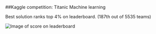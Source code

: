 ##Kaggle competition: Titanic Machine learning

Best solution ranks top 4% on leaderboard. (187th out of 5535 teams)

![Image of score on leaderboard](https://github.com/wangjiahong666/Titanic-Kaggle/blob/master/input/score_on_leaderboard.PNG)

